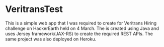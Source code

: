 # VeritransTest
This is a simple web app that I was required to create for Veritrans
Hiring challenge on HackerEarth held on 4 March. The is created using
Java and uses Jersey framework(JAX-RS) to create the required REST APIs.
The same project was also deployed on Heroku.
